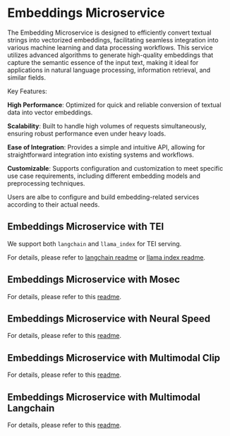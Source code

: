 # Embeddings Microservice

The Embedding Microservice is designed to efficiently convert textual strings into vectorized embeddings, facilitating seamless integration into various machine learning and data processing workflows. This service utilizes advanced algorithms to generate high-quality embeddings that capture the semantic essence of the input text, making it ideal for applications in natural language processing, information retrieval, and similar fields.

Key Features:

**High Performance**: Optimized for quick and reliable conversion of textual data into vector embeddings.

**Scalability**: Built to handle high volumes of requests simultaneously, ensuring robust performance even under heavy loads.

**Ease of Integration**: Provides a simple and intuitive API, allowing for straightforward integration into existing systems and workflows.

**Customizable**: Supports configuration and customization to meet specific use case requirements, including different embedding models and preprocessing techniques.

Users are albe to configure and build embedding-related services according to their actual needs.

## Embeddings Microservice with TEI

We support both `langchain` and `llama_index` for TEI serving.

For details, please refer to [langchain readme](langchain/tei/README.md) or [llama index readme](llama_index/tei/README.md).

## Embeddings Microservice with Mosec

For details, please refer to this [readme](langchain/mosec/README.md).

## Embeddings Microservice with Neural Speed

For details, please refer to this [readme](neural-speed/README.md).

## Embeddings Microservice with Multimodal Clip

For details, please refer to this [readme](multimodal_clip/README.md).

## Embeddings Microservice with Multimodal Langchain

For details, please refer to this [readme](multimodal_embeddings/README.md).
